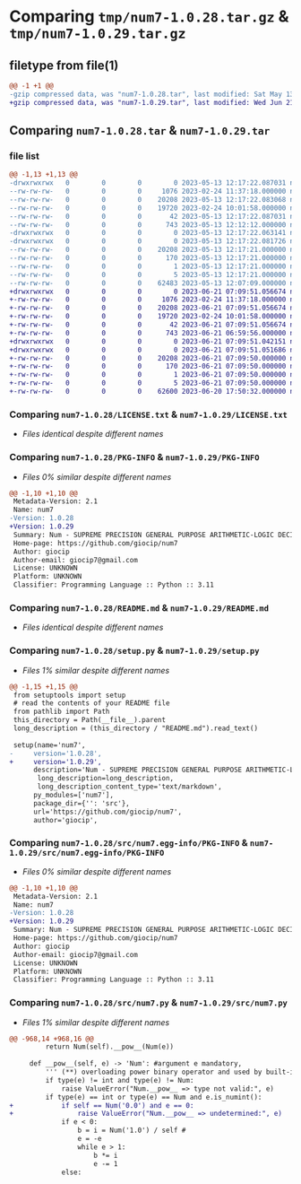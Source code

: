 # Comparing `tmp/num7-1.0.28.tar.gz` & `tmp/num7-1.0.29.tar.gz`

## filetype from file(1)

```diff
@@ -1 +1 @@
-gzip compressed data, was "num7-1.0.28.tar", last modified: Sat May 13 12:17:22 2023, max compression
+gzip compressed data, was "num7-1.0.29.tar", last modified: Wed Jun 21 07:09:51 2023, max compression
```

## Comparing `num7-1.0.28.tar` & `num7-1.0.29.tar`

### file list

```diff
@@ -1,13 +1,13 @@
-drwxrwxrwx   0        0        0        0 2023-05-13 12:17:22.087031 num7-1.0.28/
--rw-rw-rw-   0        0        0     1076 2023-02-24 11:37:18.000000 num7-1.0.28/LICENSE.txt
--rw-rw-rw-   0        0        0    20208 2023-05-13 12:17:22.083068 num7-1.0.28/PKG-INFO
--rw-rw-rw-   0        0        0    19720 2023-02-24 10:01:58.000000 num7-1.0.28/README.md
--rw-rw-rw-   0        0        0       42 2023-05-13 12:17:22.087031 num7-1.0.28/setup.cfg
--rw-rw-rw-   0        0        0      743 2023-05-13 12:12:12.000000 num7-1.0.28/setup.py
-drwxrwxrwx   0        0        0        0 2023-05-13 12:17:22.063141 num7-1.0.28/src/
-drwxrwxrwx   0        0        0        0 2023-05-13 12:17:22.081726 num7-1.0.28/src/num7.egg-info/
--rw-rw-rw-   0        0        0    20208 2023-05-13 12:17:21.000000 num7-1.0.28/src/num7.egg-info/PKG-INFO
--rw-rw-rw-   0        0        0      170 2023-05-13 12:17:21.000000 num7-1.0.28/src/num7.egg-info/SOURCES.txt
--rw-rw-rw-   0        0        0        1 2023-05-13 12:17:21.000000 num7-1.0.28/src/num7.egg-info/dependency_links.txt
--rw-rw-rw-   0        0        0        5 2023-05-13 12:17:21.000000 num7-1.0.28/src/num7.egg-info/top_level.txt
--rw-rw-rw-   0        0        0    62483 2023-05-13 12:07:09.000000 num7-1.0.28/src/num7.py
+drwxrwxrwx   0        0        0        0 2023-06-21 07:09:51.056674 num7-1.0.29/
+-rw-rw-rw-   0        0        0     1076 2023-02-24 11:37:18.000000 num7-1.0.29/LICENSE.txt
+-rw-rw-rw-   0        0        0    20208 2023-06-21 07:09:51.056674 num7-1.0.29/PKG-INFO
+-rw-rw-rw-   0        0        0    19720 2023-02-24 10:01:58.000000 num7-1.0.29/README.md
+-rw-rw-rw-   0        0        0       42 2023-06-21 07:09:51.056674 num7-1.0.29/setup.cfg
+-rw-rw-rw-   0        0        0      743 2023-06-21 06:59:56.000000 num7-1.0.29/setup.py
+drwxrwxrwx   0        0        0        0 2023-06-21 07:09:51.042151 num7-1.0.29/src/
+drwxrwxrwx   0        0        0        0 2023-06-21 07:09:51.051686 num7-1.0.29/src/num7.egg-info/
+-rw-rw-rw-   0        0        0    20208 2023-06-21 07:09:50.000000 num7-1.0.29/src/num7.egg-info/PKG-INFO
+-rw-rw-rw-   0        0        0      170 2023-06-21 07:09:50.000000 num7-1.0.29/src/num7.egg-info/SOURCES.txt
+-rw-rw-rw-   0        0        0        1 2023-06-21 07:09:50.000000 num7-1.0.29/src/num7.egg-info/dependency_links.txt
+-rw-rw-rw-   0        0        0        5 2023-06-21 07:09:50.000000 num7-1.0.29/src/num7.egg-info/top_level.txt
+-rw-rw-rw-   0        0        0    62600 2023-06-20 17:50:32.000000 num7-1.0.29/src/num7.py
```

### Comparing `num7-1.0.28/LICENSE.txt` & `num7-1.0.29/LICENSE.txt`

 * *Files identical despite different names*

### Comparing `num7-1.0.28/PKG-INFO` & `num7-1.0.29/PKG-INFO`

 * *Files 0% similar despite different names*

```diff
@@ -1,10 +1,10 @@
 Metadata-Version: 2.1
 Name: num7
-Version: 1.0.28
+Version: 1.0.29
 Summary: Num - SUPREME PRECISION GENERAL PURPOSE ARITHMETIC-LOGIC DECIMAL CLASS
 Home-page: https://github.com/giocip/num7
 Author: giocip
 Author-email: giocip7@gmail.com
 License: UNKNOWN
 Platform: UNKNOWN
 Classifier: Programming Language :: Python :: 3.11
```

### Comparing `num7-1.0.28/README.md` & `num7-1.0.29/README.md`

 * *Files identical despite different names*

### Comparing `num7-1.0.28/setup.py` & `num7-1.0.29/setup.py`

 * *Files 1% similar despite different names*

```diff
@@ -1,15 +1,15 @@
 from setuptools import setup
 # read the contents of your README file
 from pathlib import Path
 this_directory = Path(__file__).parent
 long_description = (this_directory / "README.md").read_text()
 
 setup(name='num7',
-	  version='1.0.28',
+	  version='1.0.29',
 	  description='Num - SUPREME PRECISION GENERAL PURPOSE ARITHMETIC-LOGIC DECIMAL CLASS',
       long_description=long_description,
       long_description_content_type='text/markdown',
 	  py_modules=['num7'],
 	  package_dir={'': 'src'},
 	  url='https://github.com/giocip/num7',
 	  author='giocip',
```

### Comparing `num7-1.0.28/src/num7.egg-info/PKG-INFO` & `num7-1.0.29/src/num7.egg-info/PKG-INFO`

 * *Files 0% similar despite different names*

```diff
@@ -1,10 +1,10 @@
 Metadata-Version: 2.1
 Name: num7
-Version: 1.0.28
+Version: 1.0.29
 Summary: Num - SUPREME PRECISION GENERAL PURPOSE ARITHMETIC-LOGIC DECIMAL CLASS
 Home-page: https://github.com/giocip/num7
 Author: giocip
 Author-email: giocip7@gmail.com
 License: UNKNOWN
 Platform: UNKNOWN
 Classifier: Programming Language :: Python :: 3.11
```

### Comparing `num7-1.0.28/src/num7.py` & `num7-1.0.29/src/num7.py`

 * *Files 1% similar despite different names*

```diff
@@ -968,14 +968,16 @@
         return Num(self).__pow__(Num(e))        
     
     def __pow__(self, e) -> 'Num': #argument e mandatory,  
         ''' (**) overloading power binary operator and used by built-in function pow() '''
         if type(e) != int and type(e) != Num:
             raise ValueError("Num.__pow__ => type not valid:", e)            																			 
         if type(e) == int or type(e) == Num and e.is_numint():            
+            if self == Num('0.0') and e == 0:
+                raise ValueError("Num.__pow__ => undetermined:", e) 
             if e < 0:
                 b = i = Num('1.0') / self #
                 e = -e
                 while e > 1:
                     b *= i
                     e -= 1
             else:
```

